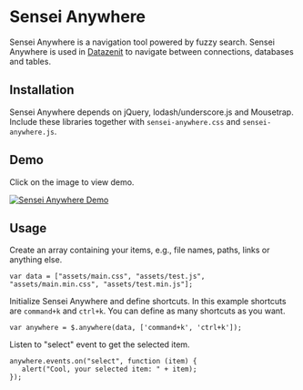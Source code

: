 # Sensei Anywhere

Sensei Anywhere is a navigation tool powered by fuzzy search. Sensei Anywhere is used in [Datazenit](http://datazenit.com/) to navigate between connections, databases and tables.

## Installation

Sensei Anywhere depends on jQuery, lodash/underscore.js and Mousetrap. Include these libraries together with ``sensei-anywhere.css`` and ``sensei-anywhere.js``.

## Demo

Click on the image to view demo.

[![Sensei Anywhere Demo](http://lauris.github.io/images/blog/sensei-anywhere.png)](http://datazenit.com/static/sensei-anywhere/example/)

## Usage

Create an array containing your items, e.g., file names, paths, links or anything else. 

```
var data = ["assets/main.css", "assets/test.js", "assets/main.min.css", "assets/test.min.js"];
```

Initialize Sensei Anywhere and define shortcuts. In this example shortcuts are ``command+k`` and ``ctrl+k``. You can define as many shortcuts as you want.

```
var anywhere = $.anywhere(data, ['command+k', 'ctrl+k']);
```

Listen to "select" event to get the selected item.

```
anywhere.events.on("select", function (item) {
   alert("Cool, your selected item: " + item);
});
```